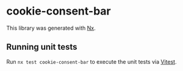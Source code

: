 # cookie-consent-bar

This library was generated with [Nx](https://nx.dev).

## Running unit tests

Run `nx test cookie-consent-bar` to execute the unit tests via [Vitest](https://vitest.dev/).
